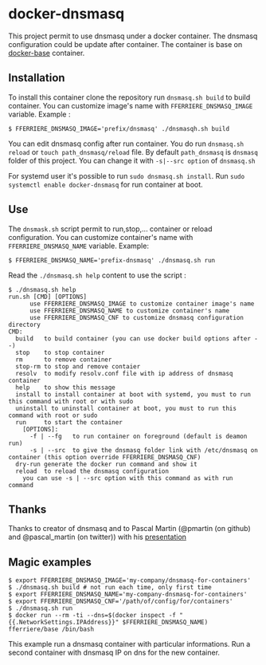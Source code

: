 # docker-dnsmasq

This project permit to use dnsmasq under a docker container.
The dnsmasq configuration could be update after container.
The container is base on [docker-base](https://github.com/fferriere/docker-base) container.

## Installation

To install this container clone the repository run `dnsmasq.sh build` to build container.
You can customize image's name with `FFERRIERE_DNSMASQ_IMAGE` variable.
Example :
```
$ FFERRIERE_DNSMASQ_IMAGE='prefix/dnsmasq' ./dnsmasqh.sh build
```

You can edit dnsmasq config after run container. You do run `dnsmasq.sh reload` or `touch path_dnsmasq/reload` file. By default `path_dnsmasq` is `dnsmasq` folder of this project. You can change it with `-s|--src option` of `dnsmasq.sh`

For systemd user it's possible to run `sudo dnsmasq.sh install`. Run `sudo systemctl enable docker-dnsmasq` for run container at boot.

## Use

The `dnsmask.sh` script permit to run,stop,... container or reload configuration.
You can customize container's name with `FFERRIERE_DNSMASQ_NAME` variable.
Example:
```
$ FFERRIERE_DNSMASQ_NAME='prefix-dnsmasq' ./dnsmasq.sh run
```

Read the `./dnsmasq.sh help` content to use the script :
```
$ ./dnsmasq.sh help
run.sh [CMD] [OPTIONS]
      use FFERRIERE_DNSMASQ_IMAGE to customize container image's name
      use FFERRIERE_DNSMASQ_NAME to customize container's name
      use FFERRIERE_DNSMASQ_CNF to customize dnsmasq configuration directory
CMD:
  build   to build container (you can use docker build options after --)
  stop    to stop container
  rm      to remove container
  stop-rm to stop and remove contaier
  resolv  to modify resolv.conf file with ip address of dnsmasq container
  help    to show this message
  install to install container at boot with systemd, you must to run this command with root or with sudo
  uninstall to uninstall container at boot, you must to run this command with root or sudo
  run     to start the container
    [OPTIONS]:
      -f | --fg   to run container on foreground (default is deamon run)
      -s | --src  to give the dnsmasq folder link with /etc/dnsmasq on container (this option override FFERRIERE_DNSMASQ_CNF)
  dry-run generate the docker run command and show it
  reload  to reload the dnsmasq configuration
    you can use -s | --src option with this command as with run command
```

## Thanks

Thanks to creator of dnsmasq and to Pascal Martin (@pmartin (on github) and @pascal_martin (on twitter)) with his [presentation](http://blog.pascal-martin.fr/public/slides-tea-dnsmasq/)

## Magic examples

```
$ export FFERRIERE_DNSMASQ_IMAGE='my-company/dnsmasq-for-containers'
$ ./dnsmasq.sh build # not run each time, only first time
$ export FFERRIERE_DNSMASQ_NAME='my-company-dnsmasq-for-containers'
$ export FFERRIERE_DNSMASQ_CNF='/path/of/config/for/containers'
$ ./dnsmasq.sh run
$ docker run --rm -ti --dns=$(docker inspect -f "{{.NetworkSettings.IPAddress}}" $FFERRIERE_DNSMASQ_NAME) fferriere/base /bin/bash
```

This example run a dnsmasq container with particular informations. Run a second container with dnsmasq IP on dns for the new container.
